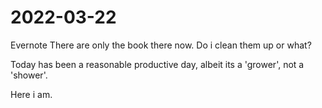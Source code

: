 # 2022-03-22

Evernote
    There are only the book there now. Do i clean them up or what?

Today has been a reasonable productive day, albeit its a 'grower', not a 'shower'.

Here i am.
